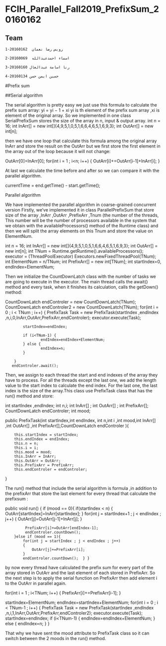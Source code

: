 # FCIH_Parallel_Fall2019_PrefixSum_20160162
## Team
```bash
1-رويس رضا نعمان  20160162
```

```bash
2-اسماء احمدعبدالله  20160069
```

```bash
3-رنا اسامة عبدالعال 20160160
```

```bash
4-حسين ايمن حسن 20160134
```


#Prefix sum 


##Serial algorithm 

The serial algorithm is pretty easy we just use this formula to calculate the prefix sum array:
yi = yi − 1 + xi
yi is th element of the prefix sum array ,xi is element of the original array.
So we implemented in one class SerialPrefixSum stores the size of the array in n, input & output array. 
int n = 16; 
int InArr[] = new int[]{4,9,5,1,0,5,1,6,6,4,6,5,1,6,9,3};
int OutArr[] = new int[n];

then we have one loop that calculate this formula among the original array InArr and store the result on the OutArr but we first store the first element in the array out of the loop because it will not change:

OutArr[0]=InArr[0];
for(int i = 1 ; i<n; i++)
       {
           OutArr[i]+=OutArr[i-1]+InArr[i];
       }

At last we calculate the time before and after so we can compare it with the parallel algorithm.

currentTime = end.getTime() - start.getTime();


Parallel algorithm 

We have implemented the parallel algorithm in coarse-grained concurrent version 
Firstly, we’ve implemented it in class ParallelPrefixSum that store size of the array ,InArr ,OutArr ,PrefixArr ,Tnum (the number of the threads, This number will be the number of processors available in the system that we obtain with the availableProcessors() method of the Runtime class)  and then we will split the array elements on this Tnum and store the value on ElementNum.

int n = 16;
int InArr[] = new int[]{4,9,5,1,0,5,1,6,6,4,6,5,1,6,9,3};
int OutArr[] = new int[n];
int TNum = Runtime.getRuntime().availableProcessors();
executor = (ThreadPoolExecutor) Executors.newFixedThreadPool(TNum);
int ElementNum = n/TNum;
int PrefixArr[] = new int[TNum];
int startIndex=0, endIndex=ElementNum;
        
Then we initialize the CountDownLatch class with the number of tasks we are going to execute in the executor. The main thread calls the await() method and every task, when it finishes its calculation, calls the getDown() method:

CountDownLatch endControler = new CountDownLatch(TNum);
CountDownLatch endControler2 = new CountDownLatch(TNum);
for(int i = 0 ; i < TNum ; i++)
        {
            PrefixTask Task = new PrefixTask(startIndex ,endIndex ,n,i,0,InArr,OutArr,PrefixArr,endControler);
            executor.execute(Task);

            startIndex=endIndex;
            
            if (i<TNum-1) {
                    endIndex=endIndex+ElementNum; 
            } else {
                    endIndex=n;
            }

        }
       endControler.await();


Then, we assign to each thread the start and end indexes of the array they have to process. For all the threads except the last one, we add the length value to the start index to calculate the end index. For the last one, the last index is the size of the array.This class use PrefixTask class that has the run() method and store: 

int startIndex ,endIndex;
int n,i;
int InArr[] ;
int OutArr[] ;
int PrefixArr[];
CountDownLatch endControler;
int mood;

public PrefixTask(int startIndex,int endIndex, int n,int i ,int mood,int InArr[] ,int OutArr[] ,int PrefixArr[],CountDownLatch endControler ){
      
        this.startIndex = startIndex;
        this.endIndex = endIndex;
        this.n = n;
        this.i = i;
        this.mood = mood;
        this.InArr = InArr;
        this.OutArr = OutArr;
        this.PrefixArr = PrefixArr;
        this.endControler = endControler;
       
       
   }

The run() method that include the serial algorithm is formula ,in addition to the prefixArr that store the last element for every thread that calculate the prefixsum  :

public void run() {
        if (mood == 0){
            if(startIndex < n)
            {
                OutArr[startIndex]=InArr[startIndex];
            }
            for(int j = startIndex+1 ; j < endIndex ; j++)
            {
                OutArr[j]=OutArr[j-1]+InArr[j];
            }

             PrefixArr[i]+=OutArr[endIndex-1];
             endControler.countDown();
        }else if (mood == 1){
            for(int j = startIndex ; j < endIndex ; j++)
            {
                OutArr[j]+=PrefixArr[i];   
            }
            endControler.countDown();  } }
 
by now every thread have calculated the prefix sum for every part of the array stored in OutArr and the last element of each stored in PrefixArr.
So the next step is to apply the serial function on PrefixArr then add element i to the OutArr in parallel again.

for(int i = 1 ; i<TNum; i++)
        {
            PrefixArr[i]+=PrefixArr[i-1];
        }

startIndex=ElementNum;
endIndex=startIndex+ElementNum;
for(int i = 0 ; i < TNum-1 ; i++)
        {
            PrefixTask Task = new PrefixTask(startIndex ,endIndex ,n,i,1,InArr,OutArr,PrefixArr,endControler2);
            executor.execute(Task);
            startIndex=endIndex;
            if (i<TNum-1) {
                    endIndex=endIndex+ElementNum; 
            } else {
                    endIndex=n;
            }
        }

That why we have sent the mood attribute to PrefixTask class so it can switch between the 2 moods in the run() method.


